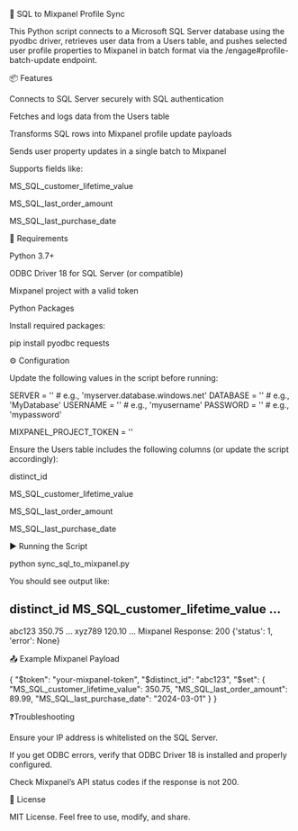 📩 SQL to Mixpanel Profile Sync

This Python script connects to a Microsoft SQL Server database using the pyodbc driver, retrieves user data from a Users table, and pushes selected user profile properties to Mixpanel in batch format via the /engage#profile-batch-update endpoint.

📦 Features

Connects to SQL Server securely with SQL authentication

Fetches and logs data from the Users table

Transforms SQL rows into Mixpanel profile update payloads

Sends user property updates in a single batch to Mixpanel

Supports fields like:

MS_SQL_customer_lifetime_value

MS_SQL_last_order_amount

MS_SQL_last_purchase_date

💠 Requirements

Python 3.7+

ODBC Driver 18 for SQL Server (or compatible)

Mixpanel project with a valid token

Python Packages

Install required packages:

pip install pyodbc requests

⚙️ Configuration

Update the following values in the script before running:

SERVER = '<Server>'             # e.g., 'myserver.database.windows.net'
DATABASE = '<Database>'         # e.g., 'MyDatabase'
USERNAME = '<Uid>'              # e.g., 'myusername'
PASSWORD = '<Pwd>'              # e.g., 'mypassword'

MIXPANEL_PROJECT_TOKEN = '<Mixpanel Token>'

Ensure the Users table includes the following columns (or update the script accordingly):

distinct_id

MS_SQL_customer_lifetime_value

MS_SQL_last_order_amount

MS_SQL_last_purchase_date

▶️ Running the Script

python sync_sql_to_mixpanel.py

You should see output like:

distinct_id   MS_SQL_customer_lifetime_value   ...
--------------------------------------------------
abc123        350.75                            ...
xyz789        120.10                            ...
Mixpanel Response: 200 {'status': 1, 'error': None}

📤 Example Mixpanel Payload

{
  "$token": "your-mixpanel-token",
  "$distinct_id": "abc123",
  "$set": {
    "MS_SQL_customer_lifetime_value": 350.75,
    "MS_SQL_last_order_amount": 89.99,
    "MS_SQL_last_purchase_date": "2024-03-01"
  }
}

❓Troubleshooting

Ensure your IP address is whitelisted on the SQL Server.

If you get ODBC errors, verify that ODBC Driver 18 is installed and properly configured.

Check Mixpanel’s API status codes if the response is not 200.

📄 License

MIT License. Feel free to use, modify, and share.

